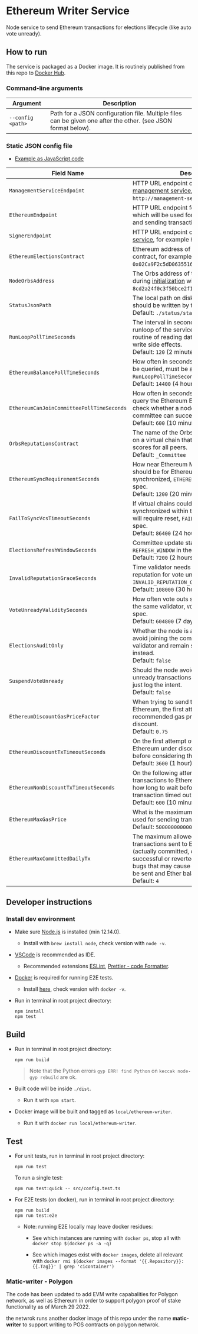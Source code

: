# Ethereum Writer Service

Node service to send Ethereum transactions for elections lifecycle (like auto vote unready).

## How to run

The service is packaged as a Docker image. It is routinely published from this repo to [Docker Hub](https://hub.docker.com/repository/docker/orbsnetwork/ethereum-writer).

### Command-line arguments

| Argument | Description |
| -------- | ----------- |
| `--config <path>` | Path for a JSON configuration file. Multiple files can be given one after the other. (see JSON format below). | 

### Static JSON config file

* [Example as JavaScript code](src/config.example.ts)

| Field Name | Description |
| ---------- | ----------- |
| `ManagementServiceEndpoint` | HTTP URL endpoint of an instance of [management service](https://github.com/orbs-network/orbs-spec/blob/master/node-architecture/MGMT-SERVICE.md), for example `http://management-service:8080`. | 
| `EthereumEndpoint` | HTTP URL endpoint for an Ethereum full node which will be used for all Ethereum queries and sending transactions. |
| `SignerEndpoint` | HTTP URL endpoint of an instance of [signer service](https://github.com/orbs-network/signer-service), for example `http://signer:7777`. |
| `EthereumElectionsContract` | Ethereum address of Orbs V2 [Elections](https://github.com/orbs-network/orbs-ethereum-contracts-v2/blob/master/contracts/spec_interfaces/IElections.sol) contract, for example `0x02Ca9F2c5dD0635516241efD480091870277865b`. |
| `NodeOrbsAddress` | The Orbs address of the node, configured during [initialization](https://github.com/orbs-network/validator-instructions) with Polygon, for example `8cd2a24f0c3f50bce2f12c846277491433b47ae0`. |
| `StatusJsonPath` | The local path on disk where status JSON should be written by the service.<br>Default: `./status/status.json` |
| `RunLoopPollTimeSeconds` | The interval in seconds of how often the runloop of the service wakes up to execute its routine of reading data, update state and write side effects.<br>Default: `120` (2 minutes) |
| `EthereumBalancePollTimeSeconds` | How often in seconds should Ether balance be queried, must be a a multiple of `RunLoopPollTimeSeconds`.<br>Default: `14400` (4 hours) |
| `EthereumCanJoinCommitteePollTimeSeconds` | How often in seconds should the service query the Ethereum Elections contract to check whether a node that isn't in the committee can successfully join it.<br>Default: `600` (10 minutes) |
| `OrbsReputationsContract` | The name of the Orbs smart contract running on a virtual chain that returns reputation scores for all peers.<br>Default: `_Committee` |
| `EthereumSyncRequirementSeconds` | How near Ethereum Management ref time should be for Ethereum to be considered synchronized, `ETHEREUM_PROGRESS_REQ` in the spec.<br>Default: `1200` (20 minutes) |
| `FailToSyncVcsTimeoutSeconds` | If virtual chains could not be properly synchronized within this time frame, the node will require reset, `FAIL_TO_SYNC_TIMEOUT` in the spec.<br>Default: `86400` (24 hours) |
| `ElectionsRefreshWindowSeconds` | Committee update stale window, `REFRESH_WINDOW` in the spec.<br>Default: `7200` (2 hours) |
| `InvalidReputationGraceSeconds` | Time validator needs to have invalid reputation for vote unready to be sent, `INVALID_REPUTATION_GRACE` in the spec.<br>Default: `108000` (30 hours) |
| `VoteUnreadyValiditySeconds` | How often vote outs should be resent against the same validator, `VOTEOUT_VALIDAITY` in the spec.<br>Default: `604800` (7 days) |
| `ElectionsAuditOnly` | Whether the node is audit only and should avoid joining the committee as elected validator and remain standby in the topology instead.<br>Default: `false` |
| `SuspendVoteUnready` | Should the node avoid sending actual vote-unready transactions to Ethereum and instead just log the intent.<br>Default: `false` |
| `EthereumDiscountGasPriceFactor` | When trying to send transactions to Ethereum, the first attempt tries to reduce the recommended gas price and send under a discount.<br>Default: `0.75` |
| `EthereumDiscountTxTimeoutSeconds` | On the first attempt of sending transactions to Ethereum under discount, how long to wait before considering the transaction timed out.<br>Default: `3600` (1 hour) |
| `EthereumNonDiscountTxTimeoutSeconds` | On the following attempts of sending transactions to Ethereum without discount, how long to wait before considering the transaction timed out.<br>Default: `600` (10 minutes) |
| `EthereumMaxGasPrice` | What is the maximum gas price that will be used for sending transactions to Ethereum.<br>Default: `500000000000` (500 gwei) |
| `EthereumMaxCommittedDailyTx` | The maximum allowed number of transactions sent to Ethereum in one day (actually committed, could be either successful or reverted). This protects against bugs that may cause too many transactions to be sent and Ether balance to drain.<br>Default: `4` |

## Developer instructions

### Install dev environment

* Make sure [Node.js](https://nodejs.org/) is installed (min 12.14.0).

  * Install with `brew install node`, check version with `node -v`.

* [VSCode](https://code.visualstudio.com/) is recommended as IDE.

  * Recommended extensions [ESLint](https://marketplace.visualstudio.com/items?itemName=dbaeumer.vscode-eslint), [Prettier - code Formatter](https://marketplace.visualstudio.com/items?itemName=esbenp.prettier-vscode).

* [Docker](https://www.docker.com/) is required for running E2E tests.

  * Install [here](https://docs.docker.com/install/), check version with `docker -v`.

* Run in terminal in root project directory:

  ```
  npm install
  npm test
  ```

## Build

* Run in terminal in root project directory:

  ```
  npm run build
  ```

  > Note that the Python errors `gyp ERR! find Python` on `keccak node-gyp rebuild` are ok.

* Built code will be inside `./dist`.

  * Run it with `npm start`.

* Docker image will be built and tagged as `local/ethereum-writer`.

  * Run it with `docker run local/ethereum-writer`.

## Test

* For unit tests, run in terminal in root project directory:

  ```
  npm run test
  ```

  To run a single test:

  ```
  npm run test:quick -- src/config.test.ts
  ```

* For E2E tests (on docker), run in terminal in root project directory:

  ```
  npm run build
  npm run test:e2e
  ```

  * Note: running E2E locally may leave docker residues:

    * See which instances are running with `docker ps`, stop all with `docker stop $(docker ps -a -q)`

    * See which images exist with `docker images`, delete all relevant with `docker rmi $(docker images --format '{{.Repository}}:{{.Tag}}' | grep 'cicontainer')`


### Matic-writer - Polygon

The code has been updated to add EVM write capabalities for Polygon network, as well as Ethereum in order to support polygon proof of stake functionality as of March 29 2022.

the netwrok runs another docker image of this repo under the name __matic-writer__ to support writing to POS contracts on polygon netwrok.
